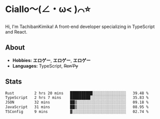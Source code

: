# Ciallo～(∠・ω< )⌒⭐️

Hi, I'm TachibanKimika! A front-end developer specializing in TypeScript and React.

## About
- **Hobbies:** **エロゲー**, **エロゲー**, **エロゲー**
- **Languages:** TypeScript, ~~Ren’Py~~

## Stats
<!--START_SECTION:waka-->

```txt
Rust         2 hrs 20 mins   ██████████░░░░░░░░░░░░░░░   39.48 %
TypeScript   2 hrs 7 mins    █████████░░░░░░░░░░░░░░░░   35.83 %
JSON         32 mins         ██▒░░░░░░░░░░░░░░░░░░░░░░   09.18 %
JavaScript   31 mins         ██▒░░░░░░░░░░░░░░░░░░░░░░   08.95 %
TSConfig     9 mins          ▓░░░░░░░░░░░░░░░░░░░░░░░░   02.74 %
```

<!--END_SECTION:waka-->

<!-- ![Metrics](https://metrics.lecoq.io/TachibanaKimika?template=classic&base.activity=0&base.community=0&base.repositories=0&languages=1&isocalendar=1&isocalendar.duration=half-year&languages.limit=8&languages.sections=most-used&languages.colors=github&languages.threshold=0%25&languages.indepth=false&languages.recent.load=300&languages.recent.days=14&config.timezone=Asia%2FShanghai)
 -->
